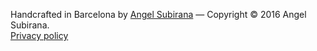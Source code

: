 

Handcrafted in Barcelona by [Angel Subirana](http://www.bobgoo.com)
&mdash;
Copyright &copy; 2016 Angel Subirana.<br>
[Privacy policy](./privacy.html)

<a href="https://twitter.com/safewebforkids"><span class="fa-stack fa-lg">
<i class="fa fa-circle fa-stack-2x"></i>
<i class="fa fa-twitter fa-stack-1x" style="color: black;"></i>
</span></a>
<a href="https://www.facebook.com/626476767372775">
<span class="fa-stack fa-lg">
<i class="fa fa-circle fa-stack-2x"></i>
<i class="fa fa-facebook fa-stack-1x" style="color: black;"></i>
</span></a>
<a href="mailto:safeweb@bobgoo.com">
<span class="fa-stack fa-lg">
<i class="fa fa-circle fa-stack-2x"></i>
<i class="fa fa-envelope fa-stack-1x" style="color: black;"></i>
</span></a>
<a href="{{ site.appstore_link }}">
<span class="fa-stack fa-lg">
<i class="fa fa-circle fa-stack-2x"></i>
<i class="fa fa-apple fa-stack-1x" style="color: black;"></i>
</span></a>